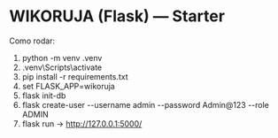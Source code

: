 ﻿# WIKORUJA (Flask) — Starter
Como rodar:
1) python -m venv .venv
2) .venv\Scripts\activate
3) pip install -r requirements.txt
4) set FLASK_APP=wikoruja
5) flask init-db
6) flask create-user --username admin --password Admin@123 --role ADMIN
7) flask run  → http://127.0.0.1:5000/
